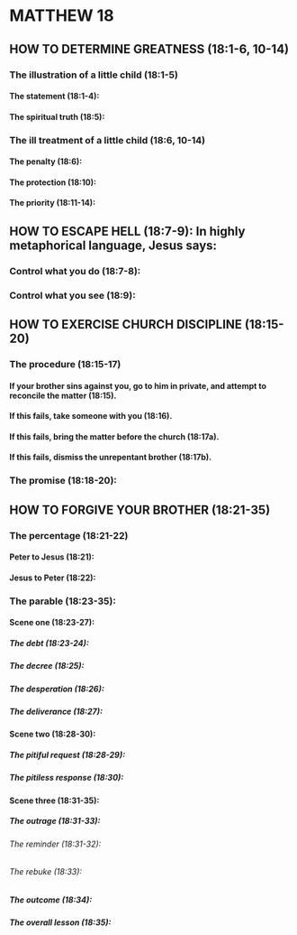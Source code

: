 ---
---
# MATTHEW 18
## HOW TO DETERMINE GREATNESS (18:1-6, 10-14) 
###  The illustration of a little child (18:1-5) 
####  The statement (18:1-4): 
####  The spiritual truth (18:5): 
###  The ill treatment of a little child (18:6, 10-14) 
####  The penalty (18:6): 
####  The protection (18:10): 
####  The priority (18:11-14): 
## HOW TO ESCAPE HELL (18:7-9): In highly metaphorical language, Jesus says: 
###  Control what you do (18:7-8): 
###  Control what you see (18:9): 
## HOW TO EXERCISE CHURCH DISCIPLINE (18:15-20) 
###  The procedure (18:15-17) 
####  If your brother sins against you, go to him in private, and attempt to reconcile the matter (18:15). 
####  If this fails, take someone with you (18:16). 
####  If this fails, bring the matter before the church (18:17a). 
####  If this fails, dismiss the unrepentant brother (18:17b). 
###  The promise (18:18-20): 
## HOW TO FORGIVE YOUR BROTHER (18:21-35) 
###  The percentage (18:21-22) 
####  Peter to Jesus (18:21): 
####  Jesus to Peter (18:22): 
###  The parable (18:23-35): 
####  Scene one (18:23-27): 
#####  The debt (18:23-24): 
#####  The decree (18:25): 
#####  The desperation (18:26): 
#####  The deliverance (18:27): 
####  Scene two (18:28-30): 
#####  The pitiful request (18:28-29): 
#####  The pitiless response (18:30): 
####  Scene three (18:31-35):
#####  The outrage (18:31-33): 
######  The reminder (18:31-32): 
######  The rebuke (18:33): 
#####  The outcome (18:34): 
#####  The overall lesson (18:35): 
